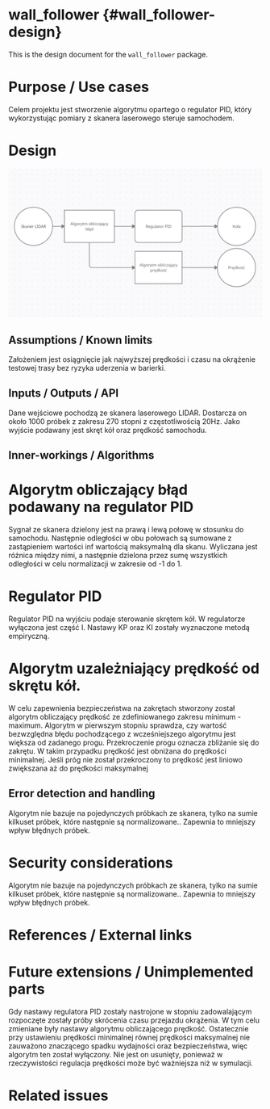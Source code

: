 wall_follower {#wall_follower-design}
===========

This is the design document for the `wall_follower` package.


# Purpose / Use cases
Celem projektu jest stworzenie algorytmu opartego o regulator PID, który wykorzystując pomiary z skanera laserowego steruje samochodem. 


# Design
![alt text](https://github.com/RGoralewski/wall-follower-mr2/blob/master/design/Design.png?raw=true)


## Assumptions / Known limits
Założeniem jest osiągnięcie jak najwyższej prędkości i czasu na okrążenie testowej trasy bez ryzyka uderzenia w barierki.

## Inputs / Outputs / API
Dane wejściowe pochodzą ze skanera laserowego LIDAR. Dostarcza on około 1000 próbek z zakresu 270 stopni z częstotliwością 20Hz. Jako wyjście podawany jest skręt kół oraz prędkość samochodu.


## Inner-workings / Algorithms
# Algorytm obliczający błąd podawany na regulator PID
Sygnał ze skanera dzielony jest na prawą i lewą połowę w stosunku do samochodu. Następnie odległości w obu połowach są sumowane z zastąpieniem wartości inf wartością maksymalną dla skanu. Wyliczana jest różnica między nimi, a następnie dzielona przez sumę wszystkich odległości w celu normalizacji w zakresie od -1 do 1. 
# Regulator PID
Regulator PID na wyjściu podaje sterowanie skrętem kół. W regulatorze wyłączona jest część I. Nastawy KP oraz KI zostały wyznaczone metodą empiryczną.
# Algorytm uzależniający prędkość od skrętu kół.
W celu zapewnienia bezpieczeństwa na zakrętach stworzony został algorytm obliczający prędkość ze zdefiniowanego zakresu minimum - maximum. Algorytm w pierwszym stopniu sprawdza, czy wartość bezwzględna błędu pochodzącego z wcześniejszego algorytmu jest większa od zadanego progu. Przekroczenie progu oznacza zbliżanie się do zakrętu. W takim przypadku prędkość jest obniżana do prędkości minimalnej. Jeśli próg nie został przekroczony to prędkość jest liniowo zwiększana aż do prędkości maksymalnej


## Error detection and handling
Algorytm nie bazuje na pojedynczych próbkach ze skanera, tylko na sumie kilkuset próbek, które następnie są normalizowane.. Zapewnia to mniejszy wpływ błędnych próbek.


# Security considerations
Algorytm nie bazuje na pojedynczych próbkach ze skanera, tylko na sumie kilkuset próbek, które następnie są normalizowane.. Zapewnia to mniejszy wpływ błędnych próbek.


# References / External links
<!-- Optional -->


# Future extensions / Unimplemented parts
Gdy nastawy regulatora PID zostały nastrojone w stopniu zadowalającym rozpoczęte zostały próby skrócenia czasu przejazdu okrążenia. W tym celu zmieniane były nastawy algorytmu obliczającego prędkość. Ostatecznie przy ustawieniu prędkości minimalnej równej prędkości maksymalnej nie zauważono znaczącego spadku wydajności oraz bezpieczeństwa, więc algorytm ten został wyłączony. Nie jest on usunięty, ponieważ w rzeczywistości regulacja prędkości może być ważniejsza niż w symulacji.



# Related issues
<!-- Required -->
